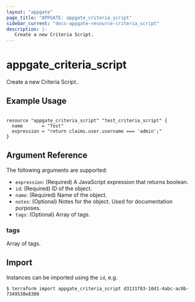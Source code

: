 ```yaml
---
layout: "appgate"
page_title: "APPGATE: appgate_criteria_script"
sidebar_current: "docs-appgate-resource-criteria_script"
description: |-
   Create a new Criteria Script.
---
```


# appgate_criteria_script

Create a new Criteria Script..

## Example Usage

```hcl

resource "appgate_criteria_script" "test_criteria_script" {
  name       = "Test"
  expression = "return claims.user.username === 'admin';"
}

```

## Argument Reference

The following arguments are supported:


* `expression`: (Required) A JavaScript expression that returns boolean.
* `id`: (Required) ID of the object.
* `name`: (Required) Name of the object.
* `notes`: (Optional) Notes for the object. Used for documentation purposes.
* `tags`: (Optional) Array of tags.


### tags
Array of tags.




## Import

Instances can be imported using the `id`, e.g.

```
$ terraform import appgate_criteria_script d3131f83-10d1-4abc-ac0b-7349538e8300
```
